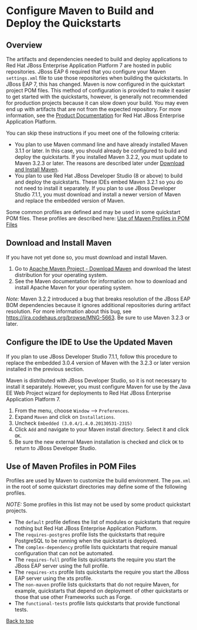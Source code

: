 Configure Maven to Build and Deploy the Quickstarts
===============

Overview
--------

The artifacts and dependencies needed to build and deploy applications to Red Hat JBoss Enterprise Application Platform 7 are hosted in public repositories. JBoss EAP 6 required that you configure your Maven `settings.xml` file to use those repositories when building the quickstarts. In JBoss EAP 7, this has changed. Maven is now configured in the quickstart project POM files. This method of configuration is provided to make it easier to get started with the quickstarts, however, is generally not recommended for production projects because it can slow down your build. You may even end up with artifacts that are not from the expected repository.  For more information, see the [Product Documentation](https://access.redhat.com/documentation/en/jboss-enterprise-application-platform/) for Red Hat JBoss Enterprise Application Platform.

You can skip these instructions if you meet one of the following criteria:

* You plan to use Maven command line and have already installed Maven 3.1.1 or later. In this case, you should already be configured to build and deploy the quickstarts. If you installed Maven 3.2.2, you must update to Maven 3.2.3 or later. The reasons are described later under [Download and Install Maven](#download-and-install-maven).
* You plan to use Red Hat JBoss Developer Studio (8 or above) to build and deploy the quickstarts. These IDEs embed Maven 3.2.1 so you do not need to install it separately. If you plan to use JBoss Developer Studio 7.1.1, you must download and install a newer version of Maven and replace the embedded version of Maven.

Some common profiles are defined and may be used in some quickstart POM files. These profiles are described here: [Use of Maven Profiles in POM Files](#use-of-maven-profiles-in-pom-files)

Download and Install Maven
--------------------------

If you have not yet done so, you must download and install Maven.

1. Go to [Apache Maven Project - Download Maven](http://maven.apache.org/download.html) and download the latest distribution for your operating system.
2. See the Maven documentation for information on how to download and install Apache Maven for your operating system.

_Note:_ Maven 3.2.2 introduced a bug that breaks resolution of the JBoss EAP BOM dependencies because it ignores additional repositories during artifact resolution. For more information about this bug, see <https://jira.codehaus.org/browse/MNG-5663>. Be sure to use Maven 3.2.3 or later.
           

Configure the IDE to Use the Updated Maven
--------------------------

If you plan to use JBoss Developer Studio 7.1.1, follow this procedure to replace the embedded 3.0.4 version of Maven with the 3.2.3 or later version installed in the previous section.

 
Maven is distributed with JBoss Developer Studio, so it is not necessary to install it separately. However, you must configure Maven for use by the Java EE Web Project wizard for deployments to Red Hat JBoss Enterprise Application Platform 7.

1. From the menu, choose `Window` --> `Preferences`.
2. Expand `Maven` and click on `Installations`.
3. Uncheck `Embedded (3.0.4/1.4.0.20130531-2315)`
4. Click `Add` and navigate to your Maven install directory. Select it and click `OK`.
5. Be sure the new external Maven installation is checked and click `OK` to return to JBoss Developer Studio.


Use of Maven Profiles in POM Files
----------------------------------

Profiles are used by Maven to customize the build environment. The `pom.xml` in the root of some quickstart directories may define some of the following profiles.

_NOTE:_ Some profiles in this list may not be used by some product quickstart projects.

* The `default` profile defines the list of modules or quickstarts that require nothing but Red Hat JBoss Enterprise Application Platform.
* The `requires-postgres` profile lists the quickstarts that require PostgreSQL to be running when the quickstart is deployed.
* The `complex-dependency` profile lists quickstarts that require manual configuration that can not be automated.
* The `requires-full` profile lists quickstarts the require you start the JBoss EAP server using the full profile.
* The `requires-xts` profile lists quickstarts the require you start the JBoss EAP server using the xts profile.
* The `non-maven` profile lists quickstarts that do not require Maven, for example, quickstarts that depend on deployment of other quickstarts or those that use other Frameworks such as Forge.
* The `functional-tests` profile lists quickstarts that provide functional tests.

[Back to top](#configure-maven-to-build-and-deploy-the-quickstarts)
